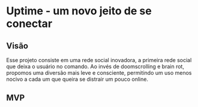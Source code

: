 # Uptime - um novo jeito de se conectar

## Visão
Esse projeto consiste em uma rede social inovadora, a primeira rede social que deixa o usuário no comando. Ao invés de doomscrolling e brain rot, propomos uma diversão mais leve e consciente, permitindo um uso menos nocivo a cada um que queira se distrair um pouco online.

## MVP
